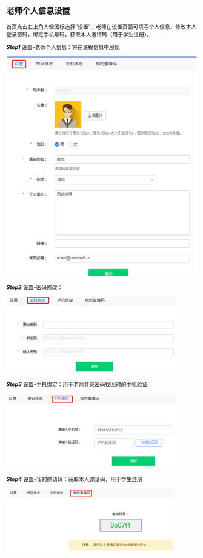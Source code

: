## 老师个人信息设置

首页点击右上角人像图标选择“设置”，老师在设置页面可填写个人信息，修改本人登录密码，绑定手机号码，获取本人邀请码（用于学生注册）。

***Step1*** 	设置-老师个人信息：将在课程信息中展现

![img](./images/6-1-1.png )

***Step2***	设置-密码修改：

![img](./images/6-1-2.png)

 

***Step3***	设置-手机绑定：用于老师登录密码找回时的手机验证

![img](./images/6-1-3.png)

 

***Step4***	设置-我的邀请码：获取本人邀请码，用于学生注册

![img](./images/6-1-4.png)